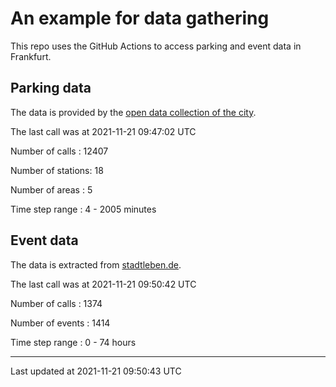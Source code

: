 # An example for data gathering

This repo uses the GitHub Actions to access parking and event data in Frankfurt.

## Parking data
The data is provided by the [open data collection of the city](https://www.offenedaten.frankfurt.de/).

The last call was at 2021-11-21 09:47:02 UTC

Number of calls   : 12407

Number of stations:    18

Number of areas   :     5

Time step range   :     4 -  2005 minutes


## Event data
The data is extracted from [stadtleben.de](https://stadtleben.de/frankfurt/).

The last call was at 2021-11-21 09:50:42 UTC

Number of calls   : 1374

Number of events  : 1414

Time step range   :    0 -   74 hours


----

Last updated at 2021-11-21 09:50:43 UTC
